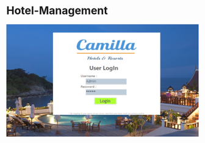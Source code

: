 # Hotel-Management

<img src="https://raw.githubusercontent.com/Rosiee7/Hotel-Management/main/Hotel%20Management/Screenshot1.png"/>
